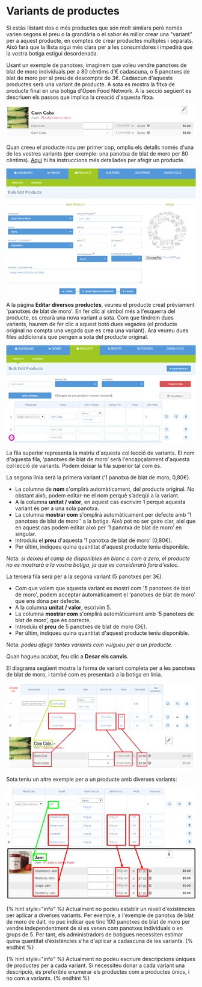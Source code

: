 # Variants de productes

Si estàs llistant dos o més productes que són molt similars però només varien segons el preu o la grandària o el sabor és millor crear una "variant" per a aquest producte, en comptes de crear productes múltiples i separats. Això farà que la llista sigui més clara per a les consumidores i impedirà que la vostra botiga estigui desordenada.

Usant un exemple de panotxes, imaginem que voleu vendre panotxes de blat de moro individuals per a 80 cèntims d’€ cadascuna, o 5 panotxes de blat de moro per al preu de descompte de 3€. Cadascun d'aquests productes serà una variant de producte. A sota es mostra la fitxa de producte final en una botiga d'Open Food Network. A la secció següent es descriuen els passos que implica la creació d'aquesta fitxa.

![](../../.gitbook/assets/imatge%20%2869%29.png)

Quan creeu el producte nou per primer cop, ompliu els detalls només d'una de les vostres variants \(per exemple: una panotxa de blat de moro per 80 cèntims\). [Aquí](https://guia.katuma.org/~/edit/drafts/-LWXE1TeJSp9bi1sSelr/basic-features/productes) hi ha instruccions més detallades per afegir un producte.

![](../../.gitbook/assets/imatge%20%2844%29.png)

A la pàgina **Editar diversos productes**, veureu el producte creat prèviament 'panotxes de blat de moro'. En fer clic al símbol més a l'esquerra del producte, es crearà una nova variant a sota. Com que tindrem dues variants, haurem de fer clic a aquest botó dues vegades \(el producte original no compta una vegada que es crea una variant\). Ara veureu dues files addicionals que pengen a sota del producte original.

![](../../.gitbook/assets/imatge%20%2865%29.png)

La fila superior representa la matriu d'aquesta col·lecció de variants. El nom d'aquesta fila, ‘panotxes de blat de moro’ serà l'encapçalament d'aquesta col·lecció de variants. Podem deixar la fila superior tal com és.

La segona línia serà la primera variant \(‘1 panotxa de blat de moro, 0,80€\).

* La columna de **nom** s'omplirà automàticament, del producte original. No obstant això, podem editar-ne el nom perquè s’adeqüi a la variant.
* A la columna **unitat / valor**, en aquest cas escrivim 1 perquè aquesta variant és per a una sola panotxa.
* La columna **mostrar com** s'omplirà automàticament per defecte amb '1 panotxes de blat de moro’' a la botiga. Això pot no ser gaire clar, així que en aquest cas podem editar això per ‘1 panotxa de blat de moro’ en singular.
* Introduïu el **preu** d'aquesta ‘1 panotxa de blat de moro’ \(0,80€\).
* Per últim, indiqueu quina quantitat d'aquest producte teniu disponible.

Nota: _si deixeu el camp de disponibles en blanc o com a zero, el producte no es mostrarà a la vostra botiga, ja que es considerarà fora d'estoc._

La tercera fila serà per a la segona variant \(5 panotxes per 3€\).

* Com que volem que aquesta variant es mostri com '5 panotxes de blat de moro', podem acceptar automàticament el ‘panotxes de blat de moro’ que ens dóna per defecte.
* A la columna **unitat / valor**, escrivim 5.
* La columna **mostrar com** s'omplirà automàticament amb ‘5 panotxes de blat de moro’, que és correcte.
* Introduïu el **preu** de 5 panotxes de blat de moro \(3€\).
* Per últim, indiqueu quina quantitat d'aquest producte teniu disponible.

Nota: _podeu afegir tantes variants com vulgueu per a un producte._

Quan hagueu acabat, feu clic a **Desar els canvis**.

El diagrama següent mostra la forma de variant completa per a les panotxes de blat de moro, i també com es presentarà a la botiga en línia.

![](../../.gitbook/assets/imatge%20%2849%29.png)

Sota teniu un altre exemple per a un producte amb diverses variants:

![](../../.gitbook/assets/imatge%20%2838%29.png)

{% hint style="info" %}
Actualment no podeu establir un nivell d'existències per aplicar a diverses variants. Per exemple, a l'exemple de panotxa de blat de moro de dalt, no puc indicar que tinc 100 panotxes de blat de moro per vendre independentment de si es venen com panotxes individuals o en grups de 5. Per tant, els administradors de botigues necessiten estimar quina quantitat d’existències s'ha d'aplicar a cadascuna de les variants.
{% endhint %}

{% hint style="info" %}
Actualment no podeu escriure descripcions úniques de productes per a cada variant. Si necessiteu donar a cada variant una descripció, és preferible enumerar els productes com a productes únics, i no com a variants.
{% endhint %}

